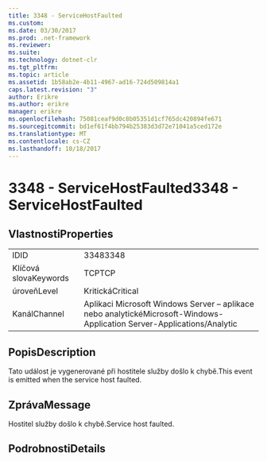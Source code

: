 ```yaml
---
title: 3348 - ServiceHostFaulted
ms.custom: 
ms.date: 03/30/2017
ms.prod: .net-framework
ms.reviewer: 
ms.suite: 
ms.technology: dotnet-clr
ms.tgt_pltfrm: 
ms.topic: article
ms.assetid: 1b58ab2e-4b11-4967-ad16-724d509814a1
caps.latest.revision: "3"
author: Erikre
ms.author: erikre
manager: erikre
ms.openlocfilehash: 75081ceaf9d0c8b05351d1cf765dc420894fe671
ms.sourcegitcommit: bd1ef61f4bb794b25383d3d72e71041a5ced172e
ms.translationtype: MT
ms.contentlocale: cs-CZ
ms.lasthandoff: 10/18/2017
---
```

# <a name="3348---servicehostfaulted"></a><span data-ttu-id="b102f-102">3348 - ServiceHostFaulted</span><span class="sxs-lookup"><span data-stu-id="b102f-102">3348 - ServiceHostFaulted</span></span>
## <a name="properties"></a><span data-ttu-id="b102f-103">Vlastnosti</span><span class="sxs-lookup"><span data-stu-id="b102f-103">Properties</span></span>  
  
|||  
|-|-|  
|<span data-ttu-id="b102f-104">ID</span><span class="sxs-lookup"><span data-stu-id="b102f-104">ID</span></span>|<span data-ttu-id="b102f-105">3348</span><span class="sxs-lookup"><span data-stu-id="b102f-105">3348</span></span>|  
|<span data-ttu-id="b102f-106">Klíčová slova</span><span class="sxs-lookup"><span data-stu-id="b102f-106">Keywords</span></span>|<span data-ttu-id="b102f-107">TCP</span><span class="sxs-lookup"><span data-stu-id="b102f-107">TCP</span></span>|  
|<span data-ttu-id="b102f-108">úroveň</span><span class="sxs-lookup"><span data-stu-id="b102f-108">Level</span></span>|<span data-ttu-id="b102f-109">Kritická</span><span class="sxs-lookup"><span data-stu-id="b102f-109">Critical</span></span>|  
|<span data-ttu-id="b102f-110">Kanál</span><span class="sxs-lookup"><span data-stu-id="b102f-110">Channel</span></span>|<span data-ttu-id="b102f-111">Aplikaci Microsoft Windows Server – aplikace nebo analytické</span><span class="sxs-lookup"><span data-stu-id="b102f-111">Microsoft-Windows-Application Server-Applications/Analytic</span></span>|  
  
## <a name="description"></a><span data-ttu-id="b102f-112">Popis</span><span class="sxs-lookup"><span data-stu-id="b102f-112">Description</span></span>  
 <span data-ttu-id="b102f-113">Tato událost je vygenerované při hostitele služby došlo k chybě.</span><span class="sxs-lookup"><span data-stu-id="b102f-113">This event is emitted when the service host faulted.</span></span>  
  
## <a name="message"></a><span data-ttu-id="b102f-114">Zpráva</span><span class="sxs-lookup"><span data-stu-id="b102f-114">Message</span></span>  
 <span data-ttu-id="b102f-115">Hostitel služby došlo k chybě.</span><span class="sxs-lookup"><span data-stu-id="b102f-115">Service host faulted.</span></span>  
  
## <a name="details"></a><span data-ttu-id="b102f-116">Podrobnosti</span><span class="sxs-lookup"><span data-stu-id="b102f-116">Details</span></span>
